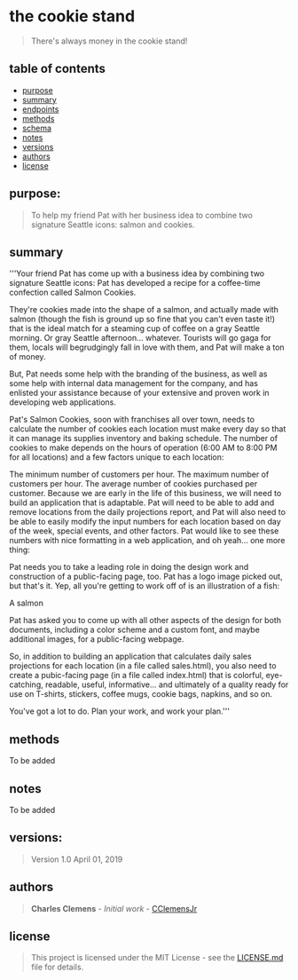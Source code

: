# the cookie stand
> There's always money in the cookie stand!

## table of contents
* [purpose](#purpose)
* [summary](#summary)
* [endpoints](#endpoints)
* [methods](#methods)
* [schema](#schema)
* [notes](#notes)
* [versions](#versions)
* [authors](#authors)
* [license](#license)


## purpose:
> To help my friend Pat with her business idea to combine two signature Seattle icons: salmon and cookies.

## summary

'''Your friend Pat has come up with a business idea by combining two signature Seattle icons: Pat has developed a recipe for a coffee-time confection called Salmon Cookies.

They're cookies made into the shape of a salmon, and actually made with salmon (though the fish is ground up so fine that you can't even taste it!) that is the ideal match for a steaming cup of coffee on a gray Seattle morning. Or gray Seattle afternoon... whatever. Tourists will go gaga for them, locals will begrudgingly fall in love with them, and Pat will make a ton of money.

But, Pat needs some help with the branding of the business, as well as some help with internal data management for the company, and has enlisted your assistance because of your extensive and proven work in developing web applications.

Pat's Salmon Cookies, soon with franchises all over town, needs to calculate the number of cookies each location must make every day so that it can manage its supplies inventory and baking schedule. The number of cookies to make depends on the hours of operation (6:00 AM to 8:00 PM for all locations) and a few factors unique to each location:

The minimum number of customers per hour.
The maximum number of customers per hour.
The average number of cookies purchased per customer.
Because we are early in the life of this business, we will need to build an application that is adaptable. Pat will need to be able to add and remove locations from the daily projections report, and Pat will also need to be able to easily modify the input numbers for each location based on day of the week, special events, and other factors. Pat would like to see these numbers with nice formatting in a web application, and oh yeah... one more thing:

Pat needs you to take a leading role in doing the design work and construction of a public-facing page, too. Pat has a logo image picked out, but that's it. Yep, all you're getting to work off of is an illustration of a fish:

A salmon

Pat has asked you to come up with all other aspects of the design for both documents, including a color scheme and a custom font, and maybe additional images, for a public-facing webpage.

So, in addition to building an application that calculates daily sales projections for each location (in a file called sales.html), you also need to create a pubic-facing page (in a file called index.html) that is colorful, eye-catching, readable, useful, informative... and ultimately of a quality ready for use on T-shirts, stickers, coffee mugs, cookie bags, napkins, and so on.

You've got a lot to do. Plan your work, and work your plan.'''

## methods
To be added


## notes
To be added

## versions:
> Version 1.0  April 01, 2019

## authors
> **Charles Clemens** - *Initial work* - [CClemensJr](https://github.com/CClemensJr)

## license
> This project is licensed under the MIT License - see the [LICENSE.md](LICENSE.md) file for details.
